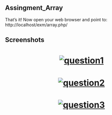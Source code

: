 ## Assingment_Array

 That’s it! Now open your web browser and point to:
http://localhost/exm/array.php/

## Screenshots
<div align="center">
  <p>
    <h1>
      <a href="http://localhost/exm/array.php/question1.php">
        <img src="![b](https://github.com/mdrafiunislam17/assingment_array/assets/95011589/b9a7ca16-c82a-4e13-a486-723b517f2f91)
" alt="question1" />
      </a>
      <br />
    </h1>
  </p>
</div>
<div align="center">
  <p>
    <h1>
      <a href="http://localhost/exm/array.php/question2.php">
        <img src="![c](https://github.com/mdrafiunislam17/assingment_array/assets/95011589/ddf5dbf5-62e5-4e87-b511-b452a8ff1580)
" alt="question2" />
      </a>
      <br />
    </h1>
  </p>
</div>
<div align="center">
  <p>
    <h1>
      <a href="http://localhost/exm/array.php/question3.php">
        <img src="![d](https://github.com/mdrafiunislam17/assingment_array/assets/95011589/9ee5a4f3-f847-46f3-80fe-bd6b7a396e41)" alt="question3" />
      </a>
      <br />
    </h1>
  </p>
</div>
